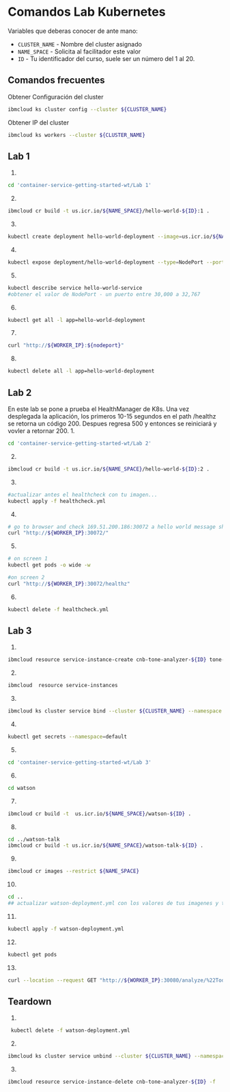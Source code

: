 # Comandos Lab Kubernetes
Variables que deberas conocer de ante mano:
- `CLUSTER_NAME` - Nombre del cluster asignado
- `NAME_SPACE` - Solicita al facilitador este valor
- `ID` - Tu identificador del curso, suele ser un número del 1 al 20.
## Comandos frecuentes
Obtener Configuración del cluster
```bash
ibmcloud ks cluster config --cluster ${CLUSTER_NAME}
```
Obtener IP del cluster
```bash
ibmcloud ks workers --cluster ${CLUSTER_NAME} 
```
## Lab 1
1. 
```bash
cd 'container-service-getting-started-wt/Lab 1'
```
2.
```bash
ibmcloud cr build -t us.icr.io/${NAME_SPACE}/hello-world-${ID}:1 .
```
3.
```bash
kubectl create deployment hello-world-deployment --image=us.icr.io/${NAME_SPACE}/hello-world-${ID}:1
```
4.
```bash
kubectl expose deployment/hello-world-deployment --type=NodePort --port=8080 --name=hello-world-service --target-port=8080
```
5.
```bash
kubectl describe service hello-world-service
#obtener el valor de NodePort - un puerto entre 30,000 a 32,767
```
6.
```bash
kubectl get all -l app=hello-world-deployment
```
7.
```bash
curl "http://${WORKER_IP}:${nodeport}"
```
8.
```bash
kubectl delete all -l app=hello-world-deployment
```

## Lab 2
En este lab se pone a prueba el HealthManager de K8s. 
Una vez desplegada la aplicación, los primeros 10-15 segundos en el path /healthz se retorna un código 200. 
Despues regresa 500 y entonces se reiniciará y vovler a retornar 200.
1.
```bash
cd 'container-service-getting-started-wt/Lab 2'
```
2.
```bash
ibmcloud cr build -t us.icr.io/${NAME_SPACE}/hello-world-${ID}:2 .
```
3.
```bash
#actualizar antes el healthcheck con tu imagen...
kubectl apply -f healthcheck.yml
```
4.
```bash
# go to browser and check 169.51.200.186:30072 a hello world message should appear
curl "http://${WORKER_IP}:30072/"
```
5.
```bash
# on screen 1
kubectl get pods -o wide -w

#on screen 2
curl "http://${WORKER_IP}:30072/healthz"
```
6.
```bash
kubectl delete -f healthcheck.yml
```

## Lab 3
1.
```bash
ibmcloud resource service-instance-create cnb-tone-analyzer-${ID} tone-analyzer  standard us-south
```
2.
```bash
ibmcloud  resource service-instances
```
3.
```bash
ibmcloud ks cluster service bind --cluster ${CLUSTER_NAME} --namespace default --service cnb-tone-analyzer-${ID}
```
4.
```bash
kubectl get secrets --namespace=default
```
5.
```bash
cd 'container-service-getting-started-wt/Lab 3'
```
6.
```bash
cd watson
```
7.
```bash
ibmcloud cr build -t  us.icr.io/${NAME_SPACE}/watson-${ID} .
```
8.
```bash
cd ../watson-talk
ibmcloud cr build -t us.icr.io/${NAME_SPACE}/watson-talk-${ID} .
```
9.
```bash
ibmcloud cr images --restrict ${NAME_SPACE}
```
10.
```bash
cd ..
## actualizar watson-deployment.yml con los valores de tus imagenes y tu secret.
```
11.
```bash
kubectl apply -f watson-deployment.yml
```
12.
```bash
kubectl get pods
```
13.
```bash
curl --location --request GET "http://${WORKER_IP}:30080/analyze/%22Today%20is%20a%20beautiful%20day%22"
```
## Teardown
1. 
```bash
 kubectl delete -f watson-deployment.yml
```
2. 
```bash
ibmcloud ks cluster service unbind --cluster ${CLUSTER_NAME} --namespace default --service cnb-tone-analyzer-${ID}
```
3. 
```bash
ibmcloud resource service-instance-delete cnb-tone-analyzer-${ID} -f
```

